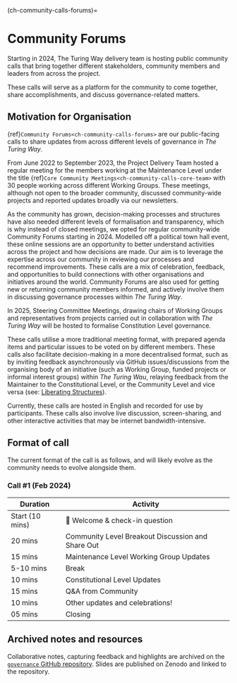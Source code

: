 (ch-community-calls-forums)=
# Community Forums

Starting in 2024, The Turing Way delivery team is hosting public community calls that bring together different stakeholders, community members and leaders from across the project.

These calls will serve as a platform for the community to come together, share accomplishments, and discuss governance-related matters. 

## Motivation for Organisation

{ref}`Community Forums<ch-community-calls-forums>` are our public-facing calls to share updates from across different levels of governance in _The Turing Way_.

From June 2022 to September 2023, the Project Delivery Team hosted a regular meeting for the members working at the Maintenance Level under the title {ref}`Core Community Meetings<ch-community-calls-core-team>` with 30 people working across different Working Groups.
These meetings, although not open to the broader community, discussed community-wide projects and reported updates broadly via our newsletters.

As the community has grown, decision-making processes and structures have also needed different levels of formalisation and transparency, which is why instead of closed meetings, we opted for regular community-wide Community Forums starting in 2024. 
Modelled off a political town hall event, these online sessions are an opportunity to better understand activities across the project and how decisions are made. 
Our aim is to leverage the expertise across our community in reviewing our processes and recommend improvements. 
These calls are a mix of celebration, feedback, and opportunities to build connections with other organisations and initiatives around the world.
Community Forums are also used for getting new or returning community members informed, and actively involve them in discussing governance processes within _The Turing Way_.

In 2025, Steering Committee Meetings, drawing chairs of Working Groups and representatives from projects carried out in collaboration with _The Turing Way_ will be hosted to formalise Constitution Level governance.

These calls utilise a more traditional meeting format, with prepared agenda items and particular issues to be voted on by different members.
These calls also facilitate decision-making in a more decentralised format, such as by inviting feedback asynchronously via GitHub issues/discussions from the organising body of an initiative (such as Working Group, funded projects or informal interest groups) within _The Turing Wau_, relaying feedback from the Maintainer to the Constitutional Level, or the Community Level and vice versa (see: [Liberating Structures](https://www.liberatingstructures.com/)). 

Currently, these calls are hosted in English and recorded for use by participants. 
These calls also involve live discussion, screen-sharing, and other interactive activities that may be internet bandwidth-intensive.

## Format of call

The current format of the call is as follows, and will likely evolve as the community needs to evolve alongside them.

### Call #1 (Feb 2024)

| Duration | Activity |
| ---- | -------- |
| Start (10 mins) | 👋 Welcome & check-in question |
| 20 mins | Community Level Breakout Discussion and Share Out |
| 15 mins | Maintenance Level Working Group Updates |
| 5-10 mins | Break |
| 10 mins | Constitutional Level Updates|
| 15 mins | Q&A from Community |
| 10 mins | Other updates and celebrations! |
| 05 mins | Closing |

## Archived notes and resources

Collaborative notes, capturing feedback and highlights are archived on the [`governance` GitHub repository](https://github.com/the-turing-way/governance/blob/main/community-forum/README.md).
Slides are published on Zenodo and linked to the repository.
